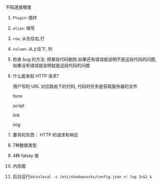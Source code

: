 不知道放哪里

1. `Plugin`: 插件

2. `alias`: 缩写

3. `row`: 从左往右,行

4. `column`: 从上往下, 列

5. 检查 bug 的方法: 把某段代码删除,如果还有错误就说明不是这段代码的问题,如果没有错误就说明就是这段代码的问题

6. 什么能发起 HTTP 请求?

   用户写的 URL 对应路由下的代码, 代码的任务是获取服务器的文件

   form

   script 

   link

   img

7. 要背的东西： HTTP 的请求和响应

8. 7种数据类型

9. 4种 falsey 值

10. 内存图

11. 后台运行ss:`sslocal -c /etc/shadowsocks/config.json >! log 2>&1 &`



   


